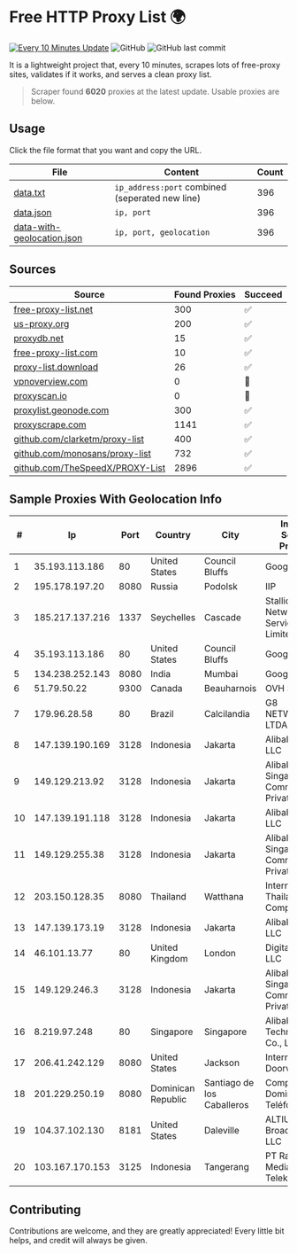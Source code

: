 
# Free HTTP Proxy List 🌍

[![Every 10 Minutes Update](https://github.com/mertguvencli/http-proxy-list/actions/workflows/main.yml/badge.svg?branch=main)](https://github.com/mertguvencli/http-proxy-list/actions/workflows/main.yml)
![GitHub](https://img.shields.io/github/license/mertguvencli/http-proxy-list)
![GitHub last commit](https://img.shields.io/github/last-commit/mertguvencli/http-proxy-list)

It is a lightweight project that, every 10 minutes, scrapes lots of free-proxy sites, validates if it works, and serves a clean proxy list.


> Scraper found **6020** proxies at the latest update. Usable proxies are below.

## Usage

Click the file format that you want and copy the URL.


|File|Content|Count|
|----|-------|-----|
|[data.txt](https://raw.githubusercontent.com/mertguvencli/http-proxy-list/main/proxy-list/data.txt)|`ip_address:port` combined (seperated new line)|396|
|[data.json](https://raw.githubusercontent.com/mertguvencli/http-proxy-list/main/proxy-list/data.json)|`ip, port`|396|
|[data-with-geolocation.json](https://raw.githubusercontent.com/mertguvencli/http-proxy-list/main/proxy-list/data-with-geolocation.json)|`ip, port, geolocation`|396|

## Sources

|Source|Found Proxies|Succeed|
|------|-------------|-------|
|[free-proxy-list.net](https://free-proxy-list.net)|300|✅|
|[us-proxy.org](https://www.us-proxy.org)|200|✅|
|[proxydb.net](http://proxydb.net)|15|✅|
|[free-proxy-list.com](https://free-proxy-list.com/?page=&port=&type%5B%5D=http&type%5B%5D=https&up_time=0&search=Search)|10|✅|
|[proxy-list.download](https://www.proxy-list.download/HTTP)|26|✅|
|[vpnoverview.com](https://vpnoverview.com/privacy/anonymous-browsing/free-proxy-servers)|0|🚫|
|[proxyscan.io](https://www.proxyscan.io)|0|🚫|
|[proxylist.geonode.com](https://proxylist.geonode.com/api/proxy-list?limit=300&page=1&sort_by=lastChecked&sort_type=desc&protocols=http,https)|300|✅|
|[proxyscrape.com](https://api.proxyscrape.com/v2/?request=displayproxies&protocol=http&timeout=10000&country=all&ssl=all&anonymity=all)|1141|✅|
|[github.com/clarketm/proxy-list](https://raw.githubusercontent.com/clarketm/proxy-list/master/proxy-list-raw.txt)|400|✅|
|[github.com/monosans/proxy-list](https://raw.githubusercontent.com/monosans/proxy-list/main/proxies/http.txt)|732|✅|
|[github.com/TheSpeedX/PROXY-List](https://raw.githubusercontent.com/TheSpeedX/PROXY-List/master/http.txt)|2896|✅|


## Sample Proxies With Geolocation Info

|#|Ip|Port|Country|City|Internet Service Provider|
|-|--|----|-------|----|-------------------------|
|1|35.193.113.186|80|United States|Council Bluffs|Google LLC|
|2|195.178.197.20|8080|Russia|Podolsk|IIP|
|3|185.217.137.216|1337|Seychelles|Cascade|Stallion Network Services Limited|
|4|35.193.113.186|80|United States|Council Bluffs|Google LLC|
|5|134.238.252.143|8080|India|Mumbai|Google LLC|
|6|51.79.50.22|9300|Canada|Beauharnois|OVH SAS|
|7|179.96.28.58|80|Brazil|Calcilandia|G8 NETWORKS LTDA|
|8|147.139.190.169|3128|Indonesia|Jakarta|Alibaba.com LLC|
|9|149.129.213.92|3128|Indonesia|Jakarta|Alibaba.com Singapore E-Commerce Private Limited|
|10|147.139.191.118|3128|Indonesia|Jakarta|Alibaba.com LLC|
|11|149.129.255.38|3128|Indonesia|Jakarta|Alibaba.com Singapore E-Commerce Private Limited|
|12|203.150.128.35|8080|Thailand|Watthana|Internet Thailand Company Ltd|
|13|147.139.173.19|3128|Indonesia|Jakarta|Alibaba.com LLC|
|14|46.101.13.77|80|United Kingdom|London|DigitalOcean, LLC|
|15|149.129.246.3|3128|Indonesia|Jakarta|Alibaba.com Singapore E-Commerce Private Limited|
|16|8.219.97.248|80|Singapore|Singapore|Alibaba (US) Technology Co., Ltd.|
|17|206.41.242.129|8080|United States|Jackson|Internet Doorway, Inc.|
|18|201.229.250.19|8080|Dominican Republic|Santiago de los Caballeros|Compañía Dominicana de Teléfonos S. A.|
|19|104.37.102.130|8181|United States|Daleville|ALTIUS Broadband, LLC|
|20|103.167.170.153|3125|Indonesia|Tangerang|PT Rajeg Media Telekomunikasi|



## Contributing

Contributions are welcome, and they are greatly appreciated! Every
little bit helps, and credit will always be given.

